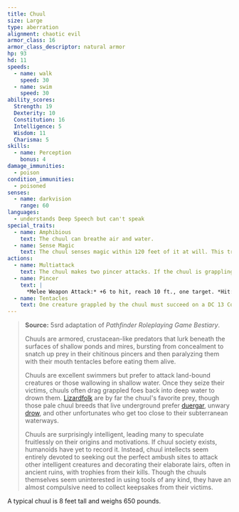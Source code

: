 ```yaml
---
title: Chuul
size: Large
type: aberration
alignment: chaotic evil
armor_class: 16
armor_class_descriptor: natural armor
hp: 93
hd: 11
speeds:
  - name: walk
    speed: 30
  - name: swim
    speed: 30
ability_scores:
  Strength: 19
  Dexterity: 10
  Constitution: 16
  Intelligence: 5
  Wisdom: 11
  Charisma: 5
skills:
  - name: Perception
    bonus: 4
damage_immunities:
  - poison
condition_immunities:
  - poisoned
senses:
  - name: darkvision
    range: 60
languages:
  - understands Deep Speech but can't speak
special_traits:
  - name: Amphibious
    text: The chuul can breathe air and water.
  - name: Sense Magic
    text: The chuul senses magic within 120 feet of it at will. This trait otherwise works like the *detect magic* spell but isn't itself magical.
actions:
  - name: Multiattack
    text: The chuul makes two pincer attacks. If the chuul is grappling a creature, the chuul can also use its tentacles once.
  - name: Pincer
    text: |
      *Melee Weapon Attack:* +6 to hit, reach 10 ft., one target. *Hit:* 11 (2d6 + 4) bludgeoning damage. The target is grappled (escape DC 14) if it is a Large or smaller creature and the chuul doesn't have two other creatures grappled.
  - name: Tentacles
    text: One creature grappled by the chuul must succeed on a DC 13 Constitution saving throw or be poisoned for 1 minute. Until this poison ends, the target is paralyzed. The target can repeat the saving throw at the end of each of its turns, ending the effect on itself on a success.
---
```


> **Source:** 5srd adaptation of *Pathfinder Roleplaying Game Bestiary*.
>
> Chuuls are armored, crustacean-like predators that lurk beneath the surfaces of shallow ponds and mires, bursting from concealment to snatch up prey in their chitinous pincers and then paralyzing them with their mouth tentacles before eating them alive.
>
> Chuuls are excellent swimmers but prefer to attack land-bound creatures or those wallowing in shallow water. Once they seize their victims, chuuls often drag grappled foes back into deep water to drown them. [Lizardfolk](/monsters/lizardfolk/) are by far the chuul's favorite prey, though those pale chuul breeds that live underground prefer [duergar](/monsters/dwarf-deep-duergar/), unwary [drow](/monsters/elf-drow/), and other unfortunates who get too close to their subterranean waterways.
>
> Chuuls are surprisingly intelligent, leading many to speculate fruitlessly on their origins and motivations. If chuul society exists, humanoids have yet to record it. Instead, chuul intellects seem entirely devoted to seeking out the perfect ambush sites to attack other intelligent creatures and decorating their elaborate lairs, often in ancient ruins, with trophies from their kills. Though the chuuls themselves seem uninterested in using tools of any kind, they have an almost compulsive need to collect keepsakes from their victims.

A typical chuul is 8 feet tall and weighs 650 pounds.
